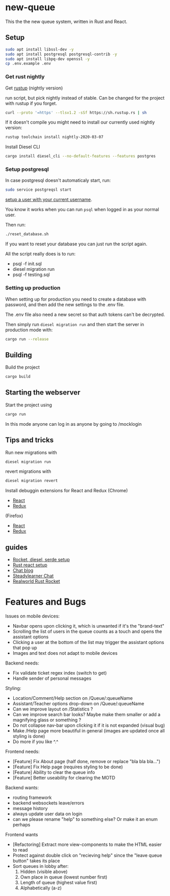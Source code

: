 # new-queue

This the the new queue system, written in Rust and React.

## Setup
```bash
sudo apt install libssl-dev -y
sudo apt install postgresql postgresql-contrib -y
sudo apt install libpq-dev openssl -y
cp .env.example .env
```

### Get rust nightly
Get [rustup](https://rustup.rs/) (nightly version)

run script, but pick nightly instead of stable. Can be changed for the project with rustup if you forget.
```bash
curl --proto '=https' --tlsv1.2 -sSf https://sh.rustup.rs | sh
````

If it doesn't compile you might need to install our currently used nightly version:
```bash
rustup toolchain install nightly-2020-03-07
```


Install Diesel CLI
```bash
cargo install diesel_cli --no-default-features --features postgres
```

### Setup postgresql
In case postgresql doesn't automaticaly start, run:
```bash
sudo service postgreqsl start
```

[setup a user with your current username](https://www.digitalocean.com/community/tutorials/how-to-install-and-use-postgresql-on-ubuntu-18-04).

You know it works when you can run `psql` when logged in as your normal user.

Then run:
```bash
./reset_database.sh
```
If you want to reset your database you can just run the script again.

All the script really does is to run:
* psql -f init.sql
* diesel migration run
* psql -f testing.sql

### Setting up production
When setting up for production you need to create a database with password, and then add the new settings to the .env file.

The .env file also need a new secret so that auth tokens can't be decrypted.

Then simply run ```diesel migration run``` and then start the server in production mode with:
```bash
cargo run --release
```

## Building
Build the project
```bash
cargo build
```

## Starting the webserver
Start the project using
```bash
cargo run
```

In this mode anyone can log in as anyone by going to /mocklogin

## Tips and tricks
Run new migrations with
```bash
diesel migration run
```

revert migrations with
```bash
diesel migration revert
```

Install debuggin extensions for React and Redux
(Chrome)
- [React](https://chrome.google.com/webstore/detail/react-developer-tools/fmkadmapgofadopljbjfkapdkoienihi)
- [Redux](https://chrome.google.com/webstore/detail/redux-devtools/lmhkpmbekcpmknklioeibfkpmmfibljd)

(Firefox)
- [React](https://addons.mozilla.org/en-US/firefox/addon/react-devtools/)
- [Redux](https://addons.mozilla.org/en-US/firefox/addon/reduxdevtools/)

## guides
* [Rocket, diesel, serde setup](https://lankydan.dev/2018/05/20/creating-a-rusty-rocket-fuelled-with-diesel)
* [Rust react setup](https://github.com/ghotiphud/rust-web-starter)
* [Chat blog](https://www.steadylearner.com/blog/read/How-to-start-Rust-Chat-App)
* [Steadylearner Chat](https://github.com/steadylearner/Chat)
* [Realworld Rust Rocket](https://github.com/TatriX/realworld-rust-rocket)

# Features and Bugs

Issues on mobile devices:
* Navbar opens upon clicking it, which is unwanted if it's the "brand-text"
* Scrolling the list of users in the queue counts as a touch and opens the assistant options
* Clicking a user at the bottom of the list may trigger the assistant options that pop up
* Images and text does not adapt to mobile devices

Backend needs:
* Fix validate ticket regex index (switch to get)
* Handle sender of personal messages

Styling:
* Location/Comment/Help section on /Queue/:queueName
* Assistant/Teacher options drop-down on /Queue/:queueName
* Can we improve layout on /Statistics ?
* Can we improve search bar looks? Maybe make them smaller or add a magnifying glass or something ?
* Do not collapse nav-bar upon clicking it if it is not expanded (visual bug)
* Make /Help page more beautiful in general (images are updated once all styling is done)
* Do more if you like ^.^

Frontend needs:
* [Feature] Fix About page (half done, remove or replace "bla bla bla...")
* [Feature] Fix Help page (requires styling to be done)
* [Feature] Ability to clear the queue info
* [Feature] Better useability for clearing the MOTD

Backend wants:
* routing framework
* backend websockets leave/errors
* message history
* always update user data on login
* can we please rename "help" to something else? Or make it an enum perhaps

Frontend wants
* [Refactoring] Extract more view-components to make the HTML easier to read
* Protect against double click on "recieving help" since the "leave queue button" takes its place
* Sort queues in lobby after:
  1. Hidden (visible above)
  2. Own place in queue (lowest number first)
  3. Length of queue (highest value first)
  4. Alphabetically (a-z)

